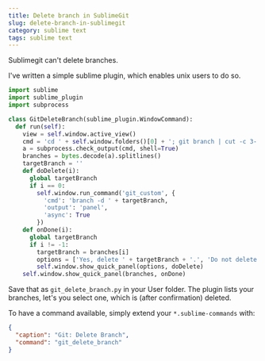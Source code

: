 ```yaml
---
title: Delete branch in SublimeGit
slug: delete-branch-in-sublimegit
category: sublime text
tags: sublime text
---
```


Sublimegit can't delete branches.

I've written a simple sublime plugin, which enables unix users to do so.

```python
import sublime
import sublime_plugin
import subprocess

class GitDeleteBranch(sublime_plugin.WindowCommand):
  def run(self):
    view = self.window.active_view()
    cmd = 'cd ' + self.window.folders()[0] + '; git branch | cut -c 3-'
    a = subprocess.check_output(cmd, shell=True)
    branches = bytes.decode(a).splitlines()
    targetBranch = ''
    def doDelete(i):
      global targetBranch
      if i == 0:
        self.window.run_command('git_custom', {
          'cmd': 'branch -d ' + targetBranch,
          'output': 'panel',
          'async': True
        })
    def onDone(i):
      global targetBranch
      if i != -1:
        targetBranch = branches[i]
        options = ['Yes, delete ' + targetBranch + '.', 'Do not delete anything.']
        self.window.show_quick_panel(options, doDelete)
    self.window.show_quick_panel(branches, onDone)
```

Save that as `git_delete_branch.py` in your User folder. The plugin lists your branches, let's you select one, which is (after confirmation) deleted.

To have a command available, simply extend your `*.sublime-commands` with:

```json
{
  "caption": "Git: Delete Branch",
  "command": "git_delete_branch"
}
```
